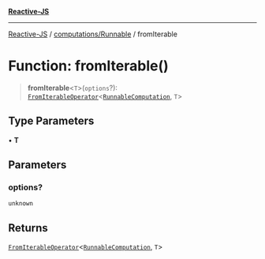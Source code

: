 [**Reactive-JS**](../../../README.md)

***

[Reactive-JS](../../../README.md) / [computations/Runnable](../README.md) / fromIterable

# Function: fromIterable()

> **fromIterable**\<`T`\>(`options`?): [`FromIterableOperator`](../../type-aliases/FromIterableOperator.md)\<[`RunnableComputation`](../interfaces/RunnableComputation.md), `T`\>

## Type Parameters

• **T**

## Parameters

### options?

`unknown`

## Returns

[`FromIterableOperator`](../../type-aliases/FromIterableOperator.md)\<[`RunnableComputation`](../interfaces/RunnableComputation.md), `T`\>
